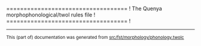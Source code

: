 =================================== !
The Quenya morphophonological/twol rules file !
=================================== !

* * *

<small>This (part of) documentation was generated from [src/fst/morphology/phonology.twolc](https://github.com/giellalt/lang-qya/blob/main/src/fst/morphology/phonology.twolc)</small>
